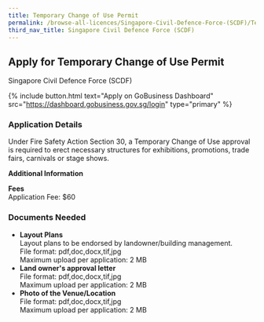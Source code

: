 ```yaml
---
title: Temporary Change of Use Permit
permalink: /browse-all-licences/Singapore-Civil-Defence-Force-(SCDF)/Temporary-Change-of-Use-Permit
third_nav_title: Singapore Civil Defence Force (SCDF)
---
```


## Apply for Temporary Change of Use Permit

Singapore Civil Defence Force (SCDF)

{% include button.html text="Apply on GoBusiness Dashboard" src="https://dashboard.gobusiness.gov.sg/login" type="primary" %}

<H3>Application Details</H3>

<p>Under Fire Safety Action Section 30, a Temporary Change of Use approval is required to erect necessary structures for exhibitions, promotions, trade fairs, carnivals or stage shows.</p>

<strong>Additional Information</strong>

<p><strong>Fees</strong><br>
Application Fee: $60
</p>

<H3>Documents Needed</H3>

<ul>
<li><strong>Layout Plans</strong><br />Layout plans to be endorsed by landowner/building management.<br>
File format: pdf,doc,docx,tif,jpg<br>
Maximum upload per application: 2 MB
</li>
<li><strong>Land owner's approval letter</strong><br>
File format: pdf,doc,docx,tif,jpg<br>
Maximum upload per application: 2 MB
</li>
<li><strong>Photo of the Venue/Location</strong><br>
File format: pdf,doc,docx,tif,jpg<br>
Maximum upload per application: 2 MB
</li>
</ul>


